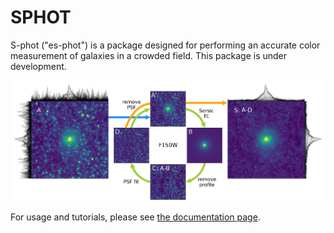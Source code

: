 # SPHOT

S-phot ("es-phot") is a package designed for performing an accurate color measurement of galaxies in a crowded field.
This package is under development.

![](docs/images/concept.jpg)

For usage and tutorials, please see [the documentation page](https://sphot.readthedocs.io/en/latest/).
